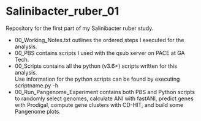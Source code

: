 # Salinibacter_ruber_01
Repository for the first part of my Salinibacter ruber study.
- 00_Working_Notes.txt outlines the ordered steps I executed for the analysis.
- 00_PBS contains scripts I used with the qsub server on PACE at GA Tech.
- 00_Scripts contains all the python (v3.6+) scripts written for this analysis.\
Use information for the python scripts can be found by executing scriptname.py -h
- 00_Run_Pangenome_Experiment contains both PBS and Python scripts to randomly select genomes, calculate ANI with fastANI, predict genes with Prodigal, compute gene clusters with CD-HIT, and build some Pangenome plots.
